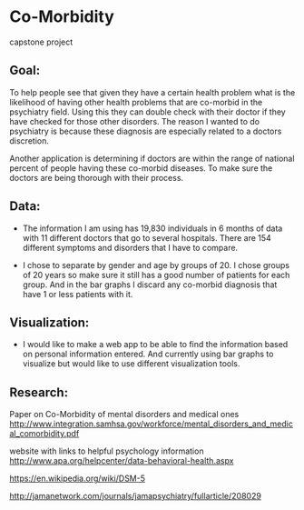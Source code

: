 # Co-Morbidity

capstone project

## Goal:

To help people see that given they have a certain health problem what is the likelihood of having other health problems that are co-morbid in the psychiatry field. Using this they can double check with their doctor if they have checked for those other disorders. The reason I wanted to do psychiatry is because these diagnosis are especially related to a doctors discretion.  

Another application is determining if doctors are within the range of national percent of people having these co-morbid diseases. To make sure the doctors are being thorough with their process.

## Data:

* The information I am using has 19,830 individuals in 6 months of data with 11 different doctors that go to several hospitals. There are 154 different symptoms and disorders that I have to compare.

* I chose to separate by gender and age by groups of 20. I chose groups of 20 years so make sure it still has a good number of patients for each group. And in the bar graphs I discard any co-morbid diagnosis that have 1 or less patients with it.

## Visualization:

* I would like to make a web app to be able to find the information based on personal information entered. And currently using bar graphs to visualize but would like to use different visualization tools.


## Research:

Paper on Co-Morbidity of mental disorders and medical ones
http://www.integration.samhsa.gov/workforce/mental_disorders_and_medical_comorbidity.pdf

website with links to helpful psychology information
http://www.apa.org/helpcenter/data-behavioral-health.aspx

https://en.wikipedia.org/wiki/DSM-5

http://jamanetwork.com/journals/jamapsychiatry/fullarticle/208029
